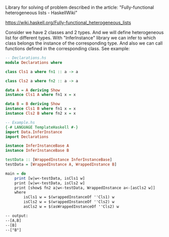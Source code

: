 Library for solving of problem described in the article: "Fully-functional heterogeneous lists - HaskellWiki"

https://wiki.haskell.org/Fully-functional_heterogeneous_lists

Consider we have 2 classes and 2 types.
And we will define heterogeneous list for different types.
With "InferInstance" library we can infer to which class belongs the instance of the corresponding type.
And also we can call functions defined in the corresponding class.
See example:


```haskell
-- Declarations.hs
module Declarations where

class Cls1 a where fn1 :: a -> a

class Cls2 a where fn2 :: a -> a

data A = A deriving Show
instance Cls1 A where fn1 x = x

data B = B deriving Show
instance Cls1 B where fn1 x = x
instance Cls2 B where fn2 x = x
```


```haskell
-- Example.hs
{-# LANGUAGE TemplateHaskell #-}
import Data.InferInstance
import Declarations

instance InferInstanceBase A
instance InferInstanceBase B

testData :: [WrappedInstance InferInstanceBase]
testData = [WrappedInstance A, WrappedInstance B]

main = do
    print [w|w<-testData, isCls1 w]
    print [w|w<-testData, isCls2 w]
    print [show$ fn2 a|w<-testData, WrappedInstance a<-[asCls2 w]]
    where
        isCls1 w = $(wrappedInstanceOf ''Cls1) w
        isCls2 w = $(wrappedInstanceOf ''Cls2) w
        asCls2 w = $(asWrappedInstanceOf ''Cls2) w

-- output:
--[A,B]
--[B]
--["B"]
```
